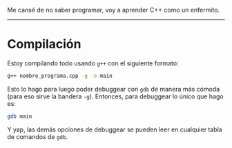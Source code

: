 Me cansé de no saber programar, voy a aprender C++ como un enfermito.

--- 

# Compilación

Estoy compilando todo usando `g++` con el siguiente formato: 

``` sh
g++ nombre_programa.cpp -g -o main
```

Esto lo hago para luego poder debuggear con `gdb` de manera más cómoda (para eso sirve la bandera `-g`). Entonces, para debuggear lo único que hago es:

``` sh
gdb main
```

Y yap, las demás opciones de debuggear se pueden leer en cualquier tabla de comandos de `gdb`.
